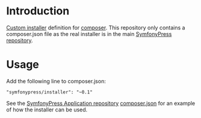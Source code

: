# Introduction

[Custom installer][1] definition for [composer](http://getcomposer.org). This
repository only contains a composer.json file as the real installer is in the
main [SymfonyPress repository][2].

 [1]: http://getcomposer.org/doc/articles/custom-installers.md
 [2]: https://github.com/SymfonyPress/SymfonyPress

# Usage

Add the following line to composer.json:

    "symfonypress/installer": "~0.1"

See the [SymfonyPress Application repository][3] [composer.json][4] for an
example of how the installer can be used.

 [3]: https://github.com/SymfonyPress/Application
 [4]: https://github.com/SymfonyPress/Application/blob/master/composer.json
